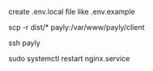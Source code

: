 create .env.local file like .env.example

scp -r dist/\* payly:/var/www/payly/client

ssh payly

sudo systemctl restart nginx.service

